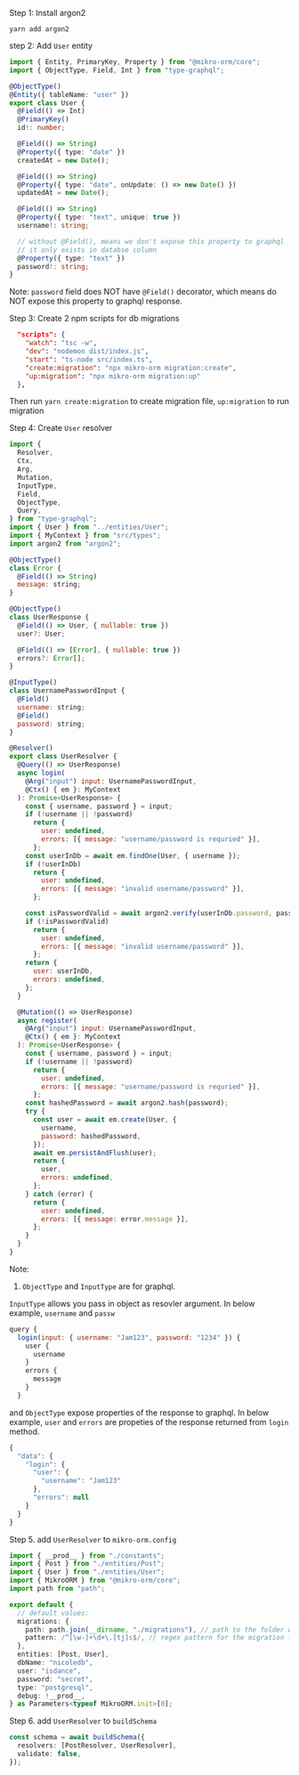 Step 1: Install argon2

```
yarn add argon2
```

step 2: Add `User` entity

```ts
import { Entity, PrimaryKey, Property } from "@mikro-orm/core";
import { ObjectType, Field, Int } from "type-graphql";

@ObjectType()
@Entity({ tableName: "user" })
export class User {
  @Field(() => Int)
  @PrimaryKey()
  id!: number;

  @Field(() => String)
  @Property({ type: "date" })
  createdAt = new Date();

  @Field(() => String)
  @Property({ type: "date", onUpdate: () => new Date() })
  updatedAt = new Date();

  @Field(() => String)
  @Property({ type: "text", unique: true })
  username!: string;

  // without @Field(), means we don't expose this property to graphql
  // it only exists in databse column
  @Property({ type: "text" })
  password!: string;
}
```

Note:
`password` field does NOT have `@Field()` decorator, which means do NOT expose this property to graphql response.

Step 3: Create 2 npm scripts for db migrations

```json
  "scripts": {
    "watch": "tsc -w",
    "dev": "nodemon dist/index.js",
    "start": "ts-node src/index.ts",
    "create:migration": "npx mikro-orm migration:create",
    "up:migration": "npx mikro-orm migration:up"
  },
```

Then run `yarn create:migration` to create migration file, `up:migration` to run migration

Step 4: Create `User` resolver

```js
import {
  Resolver,
  Ctx,
  Arg,
  Mutation,
  InputType,
  Field,
  ObjectType,
  Query,
} from "type-graphql";
import { User } from "../entities/User";
import { MyContext } from "src/types";
import argon2 from "argon2";

@ObjectType()
class Error {
  @Field(() => String)
  message: string;
}

@ObjectType()
class UserResponse {
  @Field(() => User, { nullable: true })
  user?: User;

  @Field(() => [Error], { nullable: true })
  errors?: Error[];
}

@InputType()
class UsernamePasswordInput {
  @Field()
  username: string;
  @Field()
  password: string;
}

@Resolver()
export class UserResolver {
  @Query(() => UserResponse)
  async login(
    @Arg("input") input: UsernamePasswordInput,
    @Ctx() { em }: MyContext
  ): Promise<UserResponse> {
    const { username, password } = input;
    if (!username || !password)
      return {
        user: undefined,
        errors: [{ message: "username/password is requried" }],
      };
    const userInDb = await em.findOne(User, { username });
    if (!userInDb)
      return {
        user: undefined,
        errors: [{ message: "invalid username/password" }],
      };

    const isPasswordValid = await argon2.verify(userInDb.password, password);
    if (!isPasswordValid)
      return {
        user: undefined,
        errors: [{ message: "invalid username/password" }],
      };
    return {
      user: userInDb,
      errors: undefined,
    };
  }

  @Mutation(() => UserResponse)
  async register(
    @Arg("input") input: UsernamePasswordInput,
    @Ctx() { em }: MyContext
  ): Promise<UserResponse> {
    const { username, password } = input;
    if (!username || !password)
      return {
        user: undefined,
        errors: [{ message: "username/password is requried" }],
      };
    const hashedPassword = await argon2.hash(password);
    try {
      const user = await em.create(User, {
        username,
        password: hashedPassword,
      });
      await em.persistAndFlush(user);
      return {
        user,
        errors: undefined,
      };
    } catch (error) {
      return {
        user: undefined,
        errors: [{ message: error.message }],
      };
    }
  }
}

```

Note:

1. `ObjectType` and `InputType` are for graphql.

`InputType` allows you pass in object as resovler argument. In below example, `username` and `passw`

```js
query {
  login(input: { username: "Jam123", password: "1234" }) {
    user {
      username
    }
    errors {
      message
    }
  }
```

and `ObjectType` expose properties of the response to graphql. In below example, `user` and `errors` are propeties of the response returned from `login` method.

```js
{
  "data": {
    "login": {
      "user": {
        "username": "Jam123"
      },
      "errors": null
    }
  }
}
```

Step 5. add `UserResolver` to `mikro-orm.config`

```ts
import { __prod__ } from "./constants";
import { Post } from "./entities/Post";
import { User } from "./entities/User";
import { MikroORM } from "@mikro-orm/core";
import path from "path";

export default {
  // default values:
  migrations: {
    path: path.join(__dirname, "./migrations"), // path to the folder with migrations
    pattern: /^[\w-]+\d+\.[tj]s$/, // regex pattern for the migration files
  },
  entities: [Post, User],
  dbName: "nicoledb",
  user: "isdance",
  password: "secret",
  type: "postgresql",
  debug: !__prod__,
} as Parameters<typeof MikroORM.init>[0];
```

Step 6. add `UserResolver` to `buildSchema`

```ts
const schema = await buildSchema({
  resolvers: [PostResolver, UserResolver],
  validate: false,
});
```
